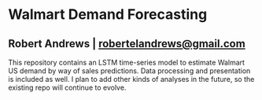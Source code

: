 # Walmart Demand Forecasting
## Robert Andrews | robertelandrews@gmail.com
This repository contains an LSTM time-series model to estimate Walmart US demand by way of sales predictions. Data processing and presentation is included as well. I plan to add other kinds of analyses in the future, so the existing repo will continue to evolve. 
